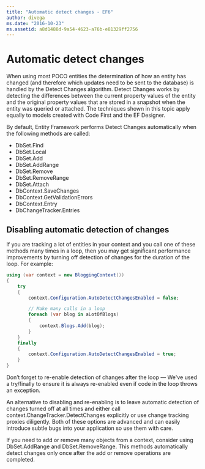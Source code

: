```yaml
---
title: "Automatic detect changes - EF6"
author: divega
ms.date: "2016-10-23"
ms.assetid: a8d1488d-9a54-4623-a76b-e81329ff2756
---
```

# Automatic detect changes
When using most POCO entities the determination of how an entity has changed (and therefore which updates need to be sent to the database) is handled by the Detect Changes algorithm. Detect Changes works by detecting the differences between the current property values of the entity and the original property values that are stored in a snapshot when the entity was queried or attached. The techniques shown in this topic apply equally to models created with Code First and the EF Designer.  

By default, Entity Framework performs Detect Changes automatically when the following methods are called:  

- DbSet.Find  
- DbSet.Local  
- DbSet.Add  
- DbSet.AddRange
- DbSet.Remove  
- DbSet.RemoveRange
- DbSet.Attach  
- DbContext.SaveChanges  
- DbContext.GetValidationErrors  
- DbContext.Entry  
- DbChangeTracker.Entries  

## Disabling automatic detection of changes  

If you are tracking a lot of entities in your context and you call one of these methods many times in a loop, then you may get significant performance improvements by turning off detection of changes for the duration of the loop. For example:  

``` csharp
using (var context = new BloggingContext())
{
    try
    {
        context.Configuration.AutoDetectChangesEnabled = false;

        // Make many calls in a loop
        foreach (var blog in aLotOfBlogs)
        {
            context.Blogs.Add(blog);
        }
    }
    finally
    {
        context.Configuration.AutoDetectChangesEnabled = true;
    }
}
```  

Don’t forget to re-enable detection of changes after the loop — We've used a try/finally to ensure it is always re-enabled even if code in the loop throws an exception.  

An alternative to disabling and re-enabling is to leave automatic detection of changes turned off at all times and either call context.ChangeTracker.DetectChanges explicitly or use change tracking proxies diligently. Both of these options are advanced and can easily introduce subtle bugs into your application so use them with care.  

If you need to add or remove many objects from a context, consider using DbSet.AddRange and DbSet.RemoveRange. This methods automatically detect changes only once after the add or remove operations are completed. 
